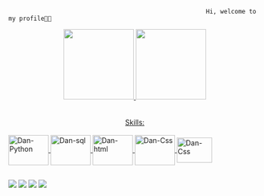                                                            Hi, welcome to my profile👨‍💻


<div align="center">
  <a href="https://github.com/Danielborbafs">
  <img height="140em" src="https://github-readme-stats.vercel.app/api?username=DanielBorbafs&show_icons=true&theme=dark&include_all_commits=true&count_private=true"/>
  <img height="140em" src="https://github-readme-stats.vercel.app/api/top-langs/?username=DanielBorbafs&layout=compact&langs_count=7&theme=dark"/>
 <br>
 <br>
 <br>
  Skills:
   </div>
<div style="display: inline_block"><br>
  <img align="center" alt="Dan-Python" height="60" width="80 "src="https://cdn.jsdelivr.net/gh/devicons/devicon/icons/python/python-original-wordmark.svg">
  <img align="center" alt="Dan-sql" height="60" width="80 "src="https://cdn.jsdelivr.net/gh/devicons/devicon/icons/mysql/mysql-original-wordmark.svg">
  <img align="center" alt="Dan-html" height="60" width="80 "src="https://cdn.jsdelivr.net/gh/devicons/devicon/icons/html5/html5-plain-wordmark.svg" />
  <img align="center" alt="Dan-Css" height="60" width="80 "src="https://cdn.jsdelivr.net/gh/devicons/devicon/icons/css3/css3-plain-wordmark.svg" />
  <img align="center" alt="Dan-Css" height="50" width="70 "src="https://cdn.jsdelivr.net/gh/devicons/devicon/icons/javascript/javascript-original.svg" />
  
  
  ##
  
                                                          
                                                          
                                                          
  <div>
      <a href="https://instagram.com/Daniielborba" target="_blank"><img src="https://img.shields.io/badge/-Instagram-%23333?style=for-the-badge&logo=Instagram&logoColor=white" target="_blank"></a>
 <a href="" target="_blank"><img src="https://img.shields.io/badge/-Discord-%23333?style=for-the-badge&logo=Discord&logoColor=white" target="_blank"></a> 
  <a href ="contato.danielborba@gmail.com"><img src="https://img.shields.io/badge/-Whatsapp-%23333?style=for-the-badge&logo=whatsapp&logoColor=white" target="_blank"></a>
  <a href="https://www.linkedin.com/in/daniel-borba-aa0782163/" target="_blank"><img src="https://img.shields.io/badge/-Linkedin-%23333?style=for-the-badge&logo=Linkedin&logoColor=white" target="_blank"></a> 
         
          
